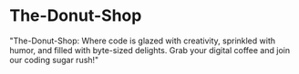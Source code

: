 # The-Donut-Shop
"The-Donut-Shop: Where code is glazed with creativity, sprinkled with humor, and filled with byte-sized delights. Grab your digital coffee and join our coding sugar rush!"
